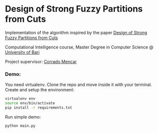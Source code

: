 # Design of Strong Fuzzy Partitions from Cuts 

Implementation of the algorithm inspired by the paper [Design of Strong Fuzzy Partitions from Cuts](https://www.researchgate.net/publication/266644545_Design_of_Strong_Fuzzy_Partitions_from_Cuts) 

Computational Intelligence course, Master Degree in Computer Science @ [University of Bari](http://www.uniba.it/ricerca/dipartimenti/informatica)

Project supervisor: [Corrado Mencar](https://sites.google.com/site/cilabuniba/people/faculty/mencar)

### Demo:
You need virtualenv.
Clone the repo and move inside it with your terminal.
Create and setup the environment:
```bash
virtualenv env
source env/bin/activate
pip install -r requirements.txt 
```
Run simple demo:
```bash
python main.py
```
